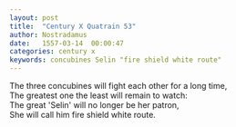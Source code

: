 ```yaml
---
layout: post
title:  "Century X Quatrain 53"
author: Nostradamus
date:   1557-03-14  00:00:47
categories: century x
keywords: concubines Selin "fire shield white route"
---
```

The three concubines will fight each other for a long time,  
The greatest one the least will remain to watch:  
The great 'Selin' will no longer be her patron,  
She will call him fire shield white route.